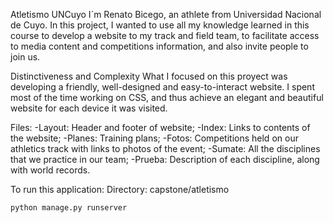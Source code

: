 Atletismo UNCuyo
I´m Renato Bicego, an athlete from Universidad Nacional de Cuyo. In this project, I wanted to
use all my knowledge learned in this course to develop a website to my track and field team,
to facilitate access to media content and competitions information, and also invite people to join us. 

Distinctiveness and Complexity
What I focused on this proyect was developing a friendly, well-designed and easy-to-interact website.
I spent most of the time working on CSS, and thus achieve an elegant and beautiful website for each 
device it was visited.

Files:
    -Layout: Header and footer of website;
    -Index: Links to contents of the website;
    -Planes: Training plans; 
    -Fotos: Competitions held on our athletics track with links to photos of the event;
    -Sumate: All the disciplines that we practice in our team;
    -Prueba: Description of each discipline, along with world records.
    
To run this application: 
    Directory: capstone/atletismo

    python manage.py runserver
